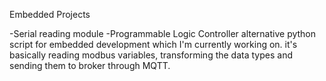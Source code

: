 Embedded Projects


-Serial reading module
-Programmable Logic Controller alternative python script for embedded development which I'm currently working on. it's basically reading modbus variables, transforming the data types and sending them to broker through MQTT.
